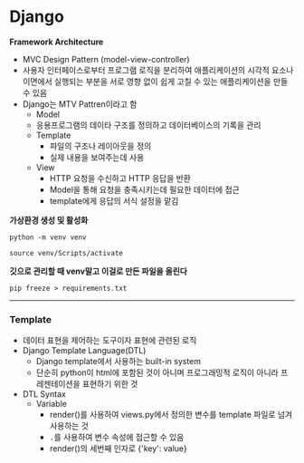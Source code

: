 # Django

__Framework Architecture__

- MVC Design Pattern (model-view-controller)
- 사용자 인터페이스로부터 프로그램 로직을 분리하여 애플리케이션의 시각적 요소나 이면에서 실행되는 부분을 서로 영향 없이 쉽게 고칠 수 있는 애플리케이션을 만들 수 있음
- Django는 MTV Pattren이라고 함
  -  Model
    - 응용프로그램의 데이타 구조를 정의하고 데이터베이스의 기록을 관리
  - Template
    - 파일의 구조나 레이아웃을 정의
    - 실제 내용을 보여주는데 사용
  - View 
    - HTTP 요청을 수신하고 HTTP 응답을 반환
    - Model을 통해 요청을 충족시키는데 필요한 데이터에 접근
    - template에게 응답의 서식 설정을 맡김

__가상환경 생성 및 활성화__

`python -m venv venv`

`source venv/Scripts/activate`

__깃으로 관리할 때 venv말고 이걸로 만든 파일을 올린다__

`pip freeze > requirements.txt`

---

### Template

- 데이터 표현을 제어하는 도구이자 표현에 관련된 로직
- Django Template Language(DTL)
  - Django template에서 사용하는 built-in system
  - 단순히 python이 html에 포함된 것이 아니며
    프로그래밍적 로직이 아니라 프레젠테이션을 표현하기 위한 것
- DTL Syntax
  - Variable
    - render()를 사용하여 views.py에서 정의한 변수를 template 파일로 넘겨 사용하는 것
    - `.`를 사용하여 변수 속성에 접근할 수 있음
    - render()의  세번째 인자로 {'key': value}